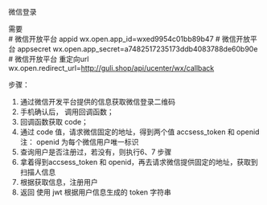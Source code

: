 微信登录

  需要  
    # 微信开放平台 appid
    wx.open.app_id=wxed9954c01bb89b47
    # 微信开放平台 appsecret
    wx.open.app_secret=a7482517235173ddb4083788de60b90e
    # 微信开放平台 重定向url
    wx.open.redirect_url=http://guli.shop/api/ucenter/wx/callback


步骤：
  1. 通过微信开发平台提供的信息获取微信登录二维码
  2. 手机确认后， 调用回调函数；
  3. 回调函数获取 code；
  4. 通过 code 值，请求微信固定的地址，得到两个值 accsess_token 和 openid
       注： openid 为每个微信用户唯一标识
  5. 查询用户是否注册过，若没有，则执行6、7 步骤
  6. 拿着得到accsess_token 和 openid，再去请求微信提供固定的地址，获取到扫描人信息
  7. 根据获取信息，注册用户
  8. 返回 使用 jwt 根据用户信息生成的 token 字符串
